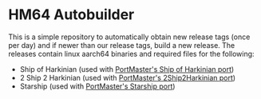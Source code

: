 # HM64 Autobuilder
This is a simple repository to automatically obtain new release tags (once per day) and if newer than our release tags, build a new release. The releases contain linux aarch64 binaries and required files for the following:

- Ship of Harkinian (used with [PortMaster's Ship of Harkinian port](https://github.com/JeodC/PortMaster-ShipOfHarkinian))
- 2 Ship 2 Harkinian (used with [PortMaster's 2Ship2Harkinian port](https://github.com/JeodC/PortMaster-2Ship2Harkinian))
- Starship (used with [PortMaster's Starship port](https://github.com/JeodC/PortMaster-Starship))
